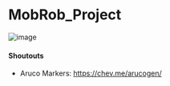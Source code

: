 # MobRob_Project
![image](https://github.com/Luca-Engel/MobRob_Project/assets/71313761/af526e68-03af-4be9-9f8d-faff662204e0)



#### Shoutouts
- Aruco Markers: https://chev.me/arucogen/
